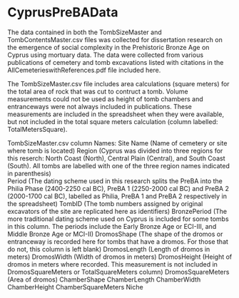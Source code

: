 # CyprusPreBAData
The data contained in both the TombSizeMaster and TombContentsMaster.csv files was collected for dissertation research on the emergence of social complexity in the Prehistoric Bronze Age on Cyprus using mortuary data.  The data were collected from various publications of cemetery and tomb excavations listed with citations in the AllCemeterieswithReferences.pdf file included here.  

The TombSizeMaster.csv file includes area calculations (square meters) for the total area of rock that was cut to contruct a tomb.  Volume measurements could not be used as height of tomb chambers and entranceways were not always included in publications.  These measurements are included in the spreadsheet when they were available, but not included in the total square meters calculation (column labelled: TotalMetersSquare).  

TombSizeMaster.csv column Names:
Site Name (Name of cemetery or site where tomb is located)
Region (Cyprus was divided into three regions for this reserch: North Coast (North), Central Plain (Central), and South Coast (South).  All tombs are labelled with one of the three region names indicated in parenthesis)  
Period (The dating scheme used in this research splits the PreBA into the Philia Phase (2400-2250 cal BC), PreBA 1 (2250-2000 cal BC) and PreBA 2 (2000-1700 cal BC), labelled as Philia, PreBA 1 and PreBA 2 respectively in the spreadsheet)
TombID (The tomb numbers assigned by original excavators of the site are replicated here as identifiers)
BronzePeriod (The more traditional dating scheme used on Cyprus is included for some tombs in this column.  The periods include the Early Bronze Age or ECI-III, and Middle Bronze Age or MCI-II)
DromosShape (The shape of the dromos or entranceway is recorded here for tombs that have a dromos.  For those that do not, this column is left blank)
DromosLength (Length of dromos in meters)
DromosWidth (Width of dromos in meters)
DromosHeight (Height of dromos in meters where recorded.  This measurement is not included in DromosSquareMeters or TotalSquareMeters column)
DromosSquareMeters (Area of dromos)
ChamberShape
ChamberLength
ChamberWidth
ChamberHeight
ChamberSquareMeters
Niche
